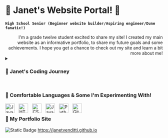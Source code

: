# 🌸 Janet's Website Portal! 🐩


**`High School Senior (Beginner website builder/Aspiring engineer/Dune fanatic!)`**

<div style="text-align: right"> I'm a grade twelve student excited to share my site! I created my main website as an informative portfolio, to share my future goals and some achievements. I hope you get a chance to check out my site and learn a bit more about me! </div>

<details>
 <summary><h3> 🎀 Janet's Coding Journey</h3></summary>
   I started my formal coding journey in grade 10, working through javascript and Java-esque programming languages, later on during my grade 11 coding experiences I learned so much more about syntax and usage of Java, a fantastic learning experience and one that allowed me to explore creativity and simplicity in code. After courses and personal work with Python this year, I was feeling inspired to make a website of my own and some web apps with an AI twist (to be released soon!). Working through my school's robotics program has also allowed me to experience some group work in code! I wish to continue some website updating and would love to one day share my own resources similar to the ones provided to me in the creation of the site! I wish you all take the time to check out my adapted work and be sure to take a look at some more website details above! Thanks :)
</details>


<br />

###  🌼 Comfortable Languages & Some I'm Experimenting With! 


<img align="left" alt="Java" width="30px" style="padding-right:10px;" src="https://cdn.jsdelivr.net/gh/devicons/devicon/icons/java/java-original.svg"/>
<img align="left" alt="HTML" width="30px" style="padding-right:10px;" src="https://cdn.jsdelivr.net/gh/devicons/devicon/icons/html5/html5-plain.svg" />
<img align="left" alt="CSS" width="30px" style="padding-right:10px;" src="https://cdn.jsdelivr.net/gh/devicons/devicon/icons/css3/css3-plain.svg" />
<img align="left" alt="JavaScript" width="30px" style="padding-right:10px;" src="https://cdn.jsdelivr.net/gh/devicons/devicon/icons/javascript/javascript-plain.svg" />
<img align="left" alt="Python" width="30px" style="padding-right:10px;" src="https://cdn.jsdelivr.net/gh/devicons/devicon/icons/python/python-plain.svg" />
<img align="left" alt="GitHub" width="30px" style="padding-right:10px;" src="https://cdn.jsdelivr.net/gh/devicons/devicon/icons/github/github-original.svg" />


<br />

### 🌼 My Portfolio Site
![Static Badge](https://img.shields.io/badge/Visit-My%20site-pink?style=plastic&link=https%3A%2F%2Fjanetvenditti.github.io) 
https://janetvenditti.github.io
